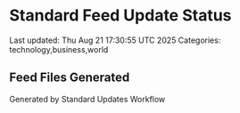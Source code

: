 # Standard Feed Update Status
Last updated: Thu Aug 21 17:30:55 UTC 2025
Categories: technology,business,world

## Feed Files Generated

Generated by Standard Updates Workflow
